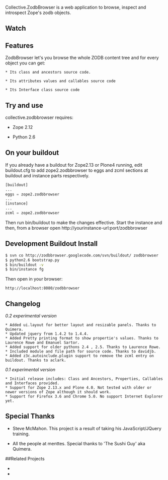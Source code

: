Collective.ZodbBrowser is a web application to browse, inspect and introspect Zope's zodb objects. 

## Watch
[Zodbbrowser Demo]: http://www.youtube.com/v/GkOpdnC5zvs

## Features 

ZodbBrowser let's you browse the whole ZODB content tree and for every object you can get:

    * Its class and ancestors source code.

    * Its attributes values and callables source code

    * Its Interface class source code


## Try and use

collective.zodbbrowser requires:

 * Zope 2.12

 * Python 2.6

## On your buildout

If you already have a buildout for Zope2.13 or Plone4 running, edit buildout.cfg to add zope2.zodbbrowser to eggs and zcml sections at buildout and instance parts respectively.

```python
[buildout]
...
eggs = zope2.zodbbrowser
...
[instance]
...
zcml = zope2.zodbbrowser
```

Then run bin/buildout to make the changes effective. Start the instance and then, from a browser open http://yourinstance-url:port/zodbbrowser


## Development Buildout Install

```bash
$ svn co http://zodbbrowser.googlecode.com/svn/buildout/ zodbbrowser
$ python2.6 bootstrap.py
$ bin/buildout -v
$ bin/instance fg
``` 
Then open in your browser:
```
http://localhost:8080/zodbbrowser
```

## Changelog 

*0.2 experimental version*

    * Added ui.layout for better layout and resizable panels. Thanks to Quimera.
    * Updated jquery from 1.4.2 to 1.4.4.
    * Added Pretty printing format to show propertie's values. Thanks to Laurence Rowe and Emanuel Sartor.
    * Added support for older pythons 2.4 , 2.5. Thanks to Laurence Rowe.
    * Included module and file path for source code. Thanks to davidjb.
    * Added z3c.autoinclude.plugin support to remove the zcml entry on buildout. Thanks to aclark.

*0.1 experimental version*

    * Initial release includes: Class and Ancestors, Properties, Callables and Interfaces provided.
    * Support for Zope 2.13.x and Plone 4.0. Not tested with older or newer versions of Zope although it should work.
    * Support for Firefox 3.6 and Chrome 5.0. No support Internet Explorer yet.

## Special Thanks

 * Steve McMahon. This project is a result of taking his JavaScript/JQuery training.

 * All the people at menttes. Special thanks to 'The Sushi Guy' aka Quimera.

##Related Projects

 * [z3c.zodbbrowser uses gtk]: http://svn.zope.org/z3c.zodbbrowser/trunk/ 

 * [zodbbrowser uses Zope 3.4]: https://launchpad.net/zodbbrowser
